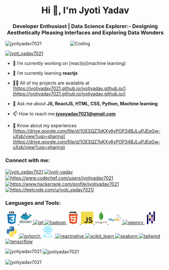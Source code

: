 
<h1 align="center">Hi 👋, I'm Jyoti Yadav</h1>
<h3 align="center">Developer Enthusiast | Data Science Explorer:- Designing Aesthetically Pleasing Interfaces and Exploring Data Wonders</h3>
<img align="right" alt="Coding" width="300" src="https://cdn.dribbble.com/users/2131993/screenshots/15628402/media/7bb0d27e44d8c2eff47276ae86bfd6a3.png?compress=1&resize=400x300">



<p align="left"> <img src="https://komarev.com/ghpvc/?username=jyotiyadav7021&label=Profile%20views&color=0e75b6&style=flat" alt="jyotiyadav7021" /> </p>

<p align="left"> <a href="https://twitter.com/jyoti_yadav7021" target="blank"><img src="https://img.shields.io/twitter/follow/jyoti_yadav7021?logo=twitter&style=for-the-badge" alt="jyoti_yadav7021" /></a> </p>

- 🔭 I’m currently working on [reactjs](machine learning)

- 🌱 I’m currently learning **reactjs**

- 👨‍💻 All of my projects are available at [https://jyotiyadav7021.github.io/jyotiyadav.github.io/](https://jyotiyadav7021.github.io/jyotiyadav.github.io/)

- 💬 Ask me about **JS, ReactJS, HTML, CSS, Python, Machine learning**

- 📫 How to reach me **jyooyadav7021@gmail.com**

- 📄 Know about my experiences [https://drive.google.com/file/d/1OESQZ7pKXy6yPOP34BJLuPJEpGw-uXsb/view?usp=sharing](https://drive.google.com/file/d/1OESQZ7pKXy6yPOP34BJLuPJEpGw-uXsb/view?usp=sharing)

<h3 align="left">Connect with me:</h3>
<p align="left">
<a href="https://twitter.com/jyoti_yadav7021" target="blank"><img align="center" src="https://raw.githubusercontent.com/rahuldkjain/github-profile-readme-generator/master/src/images/icons/Social/twitter.svg" alt="jyoti_yadav7021" height="30" width="40" /></a>
<a href="https://linkedin.com/in/jyoti-yadav" target="blank"><img align="center" src="https://raw.githubusercontent.com/rahuldkjain/github-profile-readme-generator/master/src/images/icons/Social/linked-in-alt.svg" alt="jyoti-yadav" height="30" width="40" /></a>
<a href="https://www.codechef.com/users/https://www.codechef.com/users/jyotiyadav7021" target="blank"><img align="center" src="https://cdn.jsdelivr.net/npm/simple-icons@3.1.0/icons/codechef.svg" alt="https://www.codechef.com/users/jyotiyadav7021" height="30" width="40" /></a>
<a href="https://www.hackerrank.com/https://www.hackerrank.com/profile/jyotiyadav7021" target="blank"><img align="center" src="https://raw.githubusercontent.com/rahuldkjain/github-profile-readme-generator/master/src/images/icons/Social/hackerrank.svg" alt="https://www.hackerrank.com/profile/jyotiyadav7021" height="30" width="40" /></a>
<a href="https://www.leetcode.com/https://leetcode.com/u/jyoti_yadav7021/" target="blank"><img align="center" src="https://raw.githubusercontent.com/rahuldkjain/github-profile-readme-generator/master/src/images/icons/Social/leet-code.svg" alt="https://leetcode.com/u/jyoti_yadav7021/" height="30" width="40" /></a>
</p>

<h3 align="left">Languages and Tools:</h3>
<p align="left"> <a href="https://www.w3schools.com/css/" target="_blank" rel="noreferrer"> <img src="https://raw.githubusercontent.com/devicons/devicon/master/icons/css3/css3-original-wordmark.svg" alt="css3" width="40" height="40"/> </a> <a href="https://www.docker.com/" target="_blank" rel="noreferrer"> <img src="https://raw.githubusercontent.com/devicons/devicon/master/icons/docker/docker-original-wordmark.svg" alt="docker" width="40" height="40"/> </a> <a href="https://git-scm.com/" target="_blank" rel="noreferrer"> <img src="https://www.vectorlogo.zone/logos/git-scm/git-scm-icon.svg" alt="git" width="40" height="40"/> </a> <a href="https://hadoop.apache.org/" target="_blank" rel="noreferrer"> <img src="https://www.vectorlogo.zone/logos/apache_hadoop/apache_hadoop-icon.svg" alt="hadoop" width="40" height="40"/> </a> <a href="https://www.w3.org/html/" target="_blank" rel="noreferrer"> <img src="https://raw.githubusercontent.com/devicons/devicon/master/icons/html5/html5-original-wordmark.svg" alt="html5" width="40" height="40"/> </a> <a href="https://developer.mozilla.org/en-US/docs/Web/JavaScript" target="_blank" rel="noreferrer"> <img src="https://raw.githubusercontent.com/devicons/devicon/master/icons/javascript/javascript-original.svg" alt="javascript" width="40" height="40"/> </a> <a href="https://www.mongodb.com/" target="_blank" rel="noreferrer"> <img src="https://raw.githubusercontent.com/devicons/devicon/master/icons/mongodb/mongodb-original-wordmark.svg" alt="mongodb" width="40" height="40"/> </a> <a href="https://www.mysql.com/" target="_blank" rel="noreferrer"> <img src="https://raw.githubusercontent.com/devicons/devicon/master/icons/mysql/mysql-original-wordmark.svg" alt="mysql" width="40" height="40"/> </a> <a href="https://opencv.org/" target="_blank" rel="noreferrer"> <img src="https://www.vectorlogo.zone/logos/opencv/opencv-icon.svg" alt="opencv" width="40" height="40"/> </a> <a href="https://pandas.pydata.org/" target="_blank" rel="noreferrer"> <img src="https://raw.githubusercontent.com/devicons/devicon/2ae2a900d2f041da66e950e4d48052658d850630/icons/pandas/pandas-original.svg" alt="pandas" width="40" height="40"/> </a> <a href="https://www.python.org" target="_blank" rel="noreferrer"> <img src="https://raw.githubusercontent.com/devicons/devicon/master/icons/python/python-original.svg" alt="python" width="40" height="40"/> </a> <a href="https://pytorch.org/" target="_blank" rel="noreferrer"> <img src="https://www.vectorlogo.zone/logos/pytorch/pytorch-icon.svg" alt="pytorch" width="40" height="40"/> </a> <a href="https://reactjs.org/" target="_blank" rel="noreferrer"> <img src="https://raw.githubusercontent.com/devicons/devicon/master/icons/react/react-original-wordmark.svg" alt="react" width="40" height="40"/> </a> <a href="https://reactnative.dev/" target="_blank" rel="noreferrer"> <img src="https://reactnative.dev/img/header_logo.svg" alt="reactnative" width="40" height="40"/> </a> <a href="https://scikit-learn.org/" target="_blank" rel="noreferrer"> <img src="https://upload.wikimedia.org/wikipedia/commons/0/05/Scikit_learn_logo_small.svg" alt="scikit_learn" width="40" height="40"/> </a> <a href="https://seaborn.pydata.org/" target="_blank" rel="noreferrer"> <img src="https://seaborn.pydata.org/_images/logo-mark-lightbg.svg" alt="seaborn" width="40" height="40"/> </a> <a href="https://tailwindcss.com/" target="_blank" rel="noreferrer"> <img src="https://www.vectorlogo.zone/logos/tailwindcss/tailwindcss-icon.svg" alt="tailwind" width="40" height="40"/> </a> <a href="https://www.tensorflow.org" target="_blank" rel="noreferrer"> <img src="https://www.vectorlogo.zone/logos/tensorflow/tensorflow-icon.svg" alt="tensorflow" width="40" height="40"/> </a> </p>

<p><img align="left" src="https://github-readme-stats.vercel.app/api/top-langs?username=jyotiyadav7021&show_icons=true&locale=en&layout=compact" alt="jyotiyadav7021" /></p>

<p>&nbsp;<img align="center" src="https://github-readme-stats.vercel.app/api?username=jyotiyadav7021&show_icons=true&locale=en" alt="jyotiyadav7021" /></p>

<p><img align="center" src="https://github-readme-streak-stats.herokuapp.com/?user=jyotiyadav7021&" alt="jyotiyadav7021" /></p>
